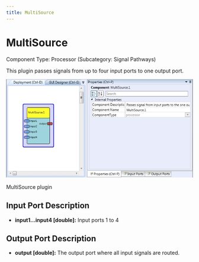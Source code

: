 ```yaml
---
title: MultiSource
---
```


# MultiSource

Component Type: Processor (Subcategory: Signal Pathways)

This plugin passes signals from up to four input ports to one output port.

![Screenshot: MultiSource plugin](./img/multisource.jpg "Screenshot: MultiSource plugin")

MultiSource plugin

## Input Port Description

*   **input1...input4 \[double\]:** Input ports 1 to 4  
    

## Output Port Description

*   **output \[****double****\]:** The output port where all input signals are routed.